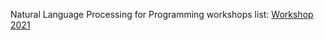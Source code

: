 Natural Language Processing for Programming workshops list: 
<a href="https://nlp4prog.github.io/2021/">Workshop 2021</a>
